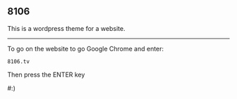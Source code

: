 8106
----

This is a wordpress theme for a website.

---

To go on the website to go Google Chrome and enter:

`8106.tv`

Then press the ENTER key

#:)